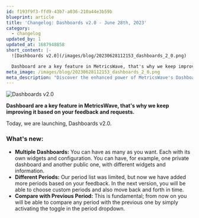 ```yaml
---
id: f193f9f3-ffd9-43b7-a036-210a44e3b59b
blueprint: article
title: 'Changelog: Dashboards v2.0 - June 28th, 2023'
category:
  - changelog
updated_by: 1
updated_at: 1687948858
short_content: |-
  ![Dashboards v2.0](/images/blog/20230628112153_dashboards_2_0.png)

  Dashboard are a key feature in MetricsWave, that's why we keep improving it based on your feedback and requests.
meta_image: /images/blog/20230628112153_dashboards_2_0.png
meta_description: "Discover the enhanced power of MetricsWave's Dashboards v2.0! Enjoy multiple personalized dashboards, expanded period options, and easy period comparisons."
---
```

![Dashboards v2.0](/images/blog/20230628112153_dashboards_2_0.png)

**Dashboard are a key feature in MetricsWave, that's why we keep improving it based on your feedback and requests.**

Today, we are launching, Dashboards v2.0.

### What's new:

- **Multiple Dashboards:** You can have as many as you want. Each with its own widgets and configuration. You can have, for example, one private dashboard and another public one, with different widgets and information.
- **Different Periods:** Our period list was limited, but now we have added more periods based on your feedback. In the next version, you will be able to choose custom periods and also move back and forth in time.
- **Compare with Previous Period:** This is fundamental; from now on you will be able to compare any period with the previous one by simply activating the toggle in the period dropdown.